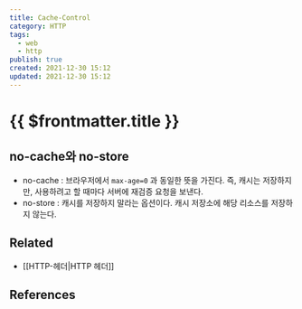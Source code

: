 ```yaml
---
title: Cache-Control
category: HTTP
tags:
  - web
  - http
publish: true
created: 2021-12-30 15:12
updated: 2021-12-30 15:12
---
```


# {{ $frontmatter.title }}

## no-cache와 no-store

- no-cache : 브라우저에서 `max-age=0` 과 동일한 뜻을 가진다. 즉, 캐시는 저장하지만, 사용하려고 할 때마다 서버에 재검증 요청을 보낸다.
- no-store : 캐시를 저장하지 말라는 옵션이다. 캐시 저장소에 해당 리소스를 저장하지 않는다.

## Related

- [[HTTP-헤더|HTTP 헤더]]

## References
